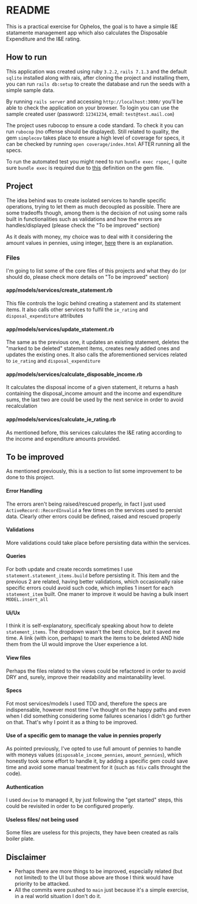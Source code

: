 # README

This is a practical exercise for Ophelos, the goal is to have a simple I&E statamente management app which also calculates the Disposable Expenditure and the I&E rating.


## How to run
This application was created using ruby `3.2.2`, `rails 7.1.3` and the default `sqlite` installed along with rais, after cloning the project and installing them, you can run `rails db:setup` to create the database and run the seeds with a simple sample data.

By running `rails server` and accessing `http://localhost:3000/` you'll be able to check the application on your browser.
To login you can use the sample created user (password: `12341234`, email: `test@test.mail.com`)

The project uses rubocop to ensure a code standard. To check it you can run `rubocop` (no offense should be displayed). 
Still related to quality, the gem `simplecov` takes place to ensure a high level of coverage for specs, it can be checked by running `open coverage/index.html` AFTER running all the specs.

To run the automated test you might need to run `bundle exec rspec`, I quite sure `bundle exec` is required due to [this](https://github.com/ricsalvares/ie_statement/blob/main/Gemfile#L56) definition on the gem file.

## Project
The idea behind was to create isolated services to handle specific operations, trying to let them as much decoupled as possible. There are some tradeoffs though, among them is the decision of not using some rails built in functionalities such as validations and how the errors are handles/displayed (please check the "To be improved" section)

As it deals with money, my choice was to deal with it considering the amount values in pennies, using integer, [here](https://stackoverflow.com/questions/3730019/why-not-use-double-or-float-to-represent-currency#:~:text=Because%20floats%20and%20doubles%20cannot,times%20a%20power%20of%2010) there is an explanation.

### Files
I'm going to list some of the core files of this projects and what they do (or should do, please check more details on "To be improved" section)

#### app/models/services/create_statement.rb
This file controls the logic behind creating a statement and its statement items. It also calls other services to fulfil the `ie_rating` and `disposal_expenditure` attributes

#### app/models/services/update_statement.rb
The same as the previous one, it updates an existing statement, deletes the "marked to be deleted" statement items, creates newly added ones and updates the existing ones. It also calls the aforementioned services related to `ie_rating` and `disposal_expenditure`

#### app/models/services/calculate_disposable_income.rb
It calculates the disposal income of a given statement, it returns a hash containing the disposal_income amount and the income and expenditure sums, the last two are could be used by the next service in order to avoid recalculation  

#### app/models/services/calculate_ie_rating.rb
As mentioned before, this services calculates the I&E rating according to the income and expenditure amounts provided.

## To be improved
As mentioned previously, this is a section to list some improvement to be done to this project.

#### Error Handling
The errors aren't being raised/rescued properly, in fact I just used `ActiveRecord::RecordInvalid` a few times on the services used to persist data. Clearly other errors could be defined, raised and rescued properly

#### Validations
More validations could take place before persisting data within the services.

#### Queries
For both update and create records sometimes I use `statement.statement_items.build` before persisting it. This item and the previous 2 are related, having better validations, which occasionally raise specific errors could avoid such code, which implies 1 insert for each `statement_item` built. One maner to improve it would be having a bulk insert `MODEL.insert_all`

#### Ui/Ux
I think it is self-explanatory, specificaly speaking about how to delete `statement_items`. The dropdown wasn't the best choice, but it saved me time. A link (with icon, perhaps) to mark the items to be deleted AND hide them from the UI would improve the User experience a lot.

#### View files
Perhaps the files related to the views could be refactored in order to avoid DRY and, surely, improve their readability and maintanability level.

#### Specs
Fot most services/models I used TDD and, therefore the specs are indispensable, however most time I've thought on the happy paths and even when I did something considering some failures scenarios I didn't go further on that. That's why I point it as a thing to be improved.

#### Use of a specific gem to manage the value in pennies properly
As pointed previously, I've opted to use full amount of pennies to handle with moneys values (`disposable_income_pennies`, `amount_pennies`), which honestly took some effort to handle it, by adding a specific gem could save time and avoid some manual treatment for it (such as `fdiv` calls throught the code).

#### Authentication
I used `devise` to managed it, by just following the "get started" steps, this could be revisited in order to be configured properly.

#### Useless files/ not being used
Some files are useless for this projects, they have been created as rails boiler plate.

## Disclaimer
- Perhaps there are more things to be improved, especially related (but not limited) to the UI but those above are those I think would have priority to be attacked.
- All the commits were pushed to `main` just because it's a simple exercise, in a real world situation I don't do it.



